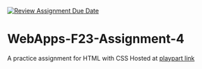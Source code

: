 [![Review Assignment Due Date](https://classroom.github.com/assets/deadline-readme-button-24ddc0f5d75046c5622901739e7c5dd533143b0c8e959d652212380cedb1ea36.svg)](https://classroom.github.com/a/4tKarLeg)
# WebApps-F23-Assignment-4
A practice assignment for HTML with CSS
Hosted at [playpart link](file:///C:/Users/S566981/Desktop/webapps-repo/44563-webapps-f23-assignment4-Mupparaju19/playpart.html)

